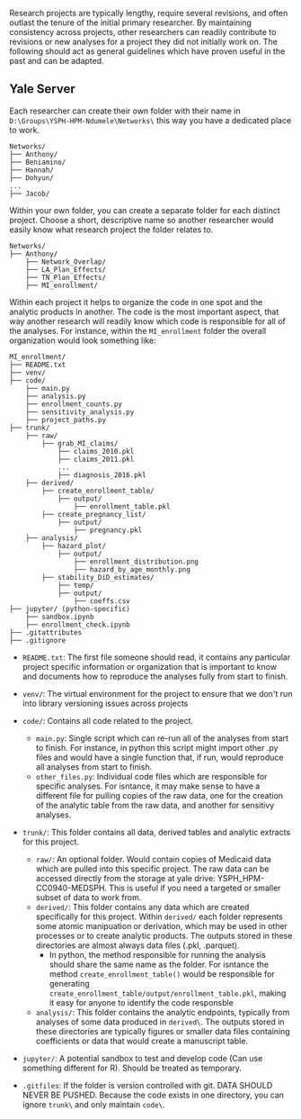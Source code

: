 Research projects are typically lengthy, require several revisions, and often outlast the tenure of the initial primary researcher. By maintaining consistency across projects, other researchers can readily contribute to revisions or new analyses for a project they did not initially work on. The following should act as general guidelines which have proven useful in the past and can be adapted. 


## Yale Server
Each researcher can create their own folder with their name in `D:\Groups\YSPH-HPM-Ndumele\Networks\` this way you have a dedicated place to work. 

```
Networks/
├── Anthony/
├── Beniamino/
├── Hannah/
├── Dohyun/
...
├── Jacob/
```

Within your own folder, you can create a separate folder for each distinct project. Choose a short, descriptive name so another researcher would easily know what research project the folder relates to.

```
Networks/
├── Anthony/
    ├── Network_Overlap/
    ├── LA_Plan_Effects/
    ├── TN_Plan_Effects/
    ├── MI_enrollment/
```

Within each project it helps to organize the code in one spot and the analytic products in another. The code is the most important aspect, that way another research will readily know which code is responsible for all of the analyses. For instance, within the `MI_enrollment` folder the overall organization would look something like:

```
MI_enrollment/
├── README.txt
├── venv/ 
├── code/
    ├── main.py
    ├── analysis.py
    ├── enrollment_counts.py
    ├── sensitivity_analysis.py
    ├── project_paths.py
├── trunk/
    ├── raw/
        ├── grab_MI_claims/
            ├── claims_2010.pkl
            ├── claims_2011.pkl
            ...
            ├── diagnosis_2016.pkl        
    ├── derived/
        ├── create_enrollment_table/
            ├── output/
                ├── enrollment_table.pkl
        ├── create_pregnancy_list/
            ├── output/
                ├── pregnancy.pkl
    ├── analysis/
        ├── hazard_plot/
            ├── output/
                ├── enrollment_distribution.png
                ├── hazard_by_age_monthly.png
        ├── stability_DiD_estimates/
            ├── temp/
            ├── output/
                ├── coeffs.csv
├── jupyter/ (python-specific)
    ├── sandbox.ipynb
    ├── enrollment_check.ipynb
├── .gitattributes
├── .gitignore
```

- `README.txt`: The first file someone should read, it contains any particular project specific information or organization that is important to know and documents how to reproduce the analyses fully from start to finish.

- `venv/`: The virtual environment for the project to ensure that we don't run into library versioning issues across projects

- `code/`: Contains all code related to the project.
    - `main.py`: Single script which can re-run all of the analyses from start to finish. For instance, in python this script might import other .py files and would have a single function that, if run, would reproduce all analyses from start to finish.
    - `other_files.py`: Individual code files which are responsible for specific analyses. For isntance, it may make sense to have a different file for pulling copies of the raw data, one for the creation of the analytic table from the raw data, and another for sensitivy analyses.

- `trunk/`: This folder contains all data, derived tables and analytic extracts for this project.
    - `raw/`: An optional folder. Would contain copies of Medicaid data which are pulled into this specific project. The raw data can be accessed directly from the storage at yale drive: YSPH_HPM-CC0940-MEDSPH. This is useful if you need a targeted or smaller subset of data to work from.
    - `derived/`: This folder contains any data which are created specifically for this project. Within `derived/` each folder represents some atomic manipuation or derivation, which may be used in other processes or to create analytic products. The outputs stored in these directories are almost always data files (.pkl, .parquet). 
        - In python, the method responsible for running the analysis should share the same name as the folder. For isntance the method `create_enrollment_table()` would be responsible for generating `create_enrollment_table/output/enrollment_table.pkl`, making it easy for anyone to identify the code responsble
    - `analysis/`: This folder contains the analytic endpoints, typically from analyses of some data produced in `derived\`. The outputs stored in these directories are typically figures or smaller data files containing coefficients or data that would create a manuscript table. 

- `jupyter/`: A potential sandbox to test and develop code (Can use something different for R). Should be treated as temporary.

- `.gitfiles`: If the folder is version controlled with git. DATA SHOULD NEVER BE PUSHED. Because the code exists in one directory, you can ignore `trunk\` and only maintain `code\`. 


